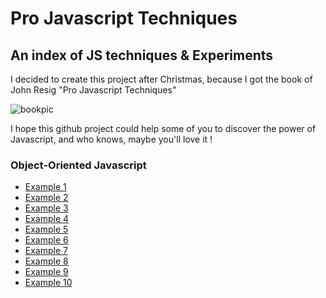 # Pro Javascript Techniques
## An index of JS techniques & Experiments

I decided to create this project after Christmas, because I got the book of John Resig "Pro Javascript Techniques" 

![bookpic](http://ecx.images-amazon.com/images/I/512Smg0xM9L._SL160_.jpg)

I hope this github project could help some of you to discover the power of Javascript, and who knows, maybe you'll love it !


### Object-Oriented Javascript
+ [Example 1](http://lukyvj.github.io/ProJSTechniques/examples/example_1.html)
+ [Example 2](http://lukyvj.github.io/ProJSTechniques/examples/example_2.html)
+ [Example 3](http://lukyvj.github.io/ProJSTechniques/examples/example_3.html)
+ [Example 4](http://lukyvj.github.io/ProJSTechniques/examples/example_4.html)
+ [Example 5](http://lukyvj.github.io/ProJSTechniques/examples/example_5.html)
+ [Example 6](http://lukyvj.github.io/ProJSTechniques/examples/example_6.html)
+ [Example 7](http://lukyvj.github.io/ProJSTechniques/examples/example_7.html)
+ [Example 8](http://lukyvj.github.io/ProJSTechniques/examples/example_8.html)
+ [Example 9](http://lukyvj.github.io/ProJSTechniques/examples/example_9.html)
+ [Example 10](http://lukyvj.github.io/ProJSTechniques/examples/example_10.html)